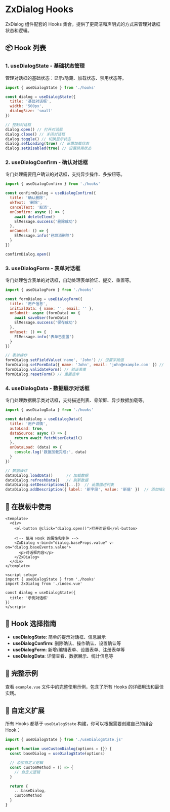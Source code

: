 # ZxDialog Hooks

ZxDialog 组件配套的 Hooks 集合，提供了更简洁和声明式的方式来管理对话框状态和逻辑。

## 📦 Hook 列表

### 1. useDialogState - 基础状态管理

管理对话框的基础状态：显示/隐藏、加载状态、禁用状态等。

```javascript
import { useDialogState } from './hooks'

const dialog = useDialogState({
  title: '基础对话框',
  width: '500px',
  dialogSize: 'small'
})

// 控制对话框
dialog.open() // 打开对话框
dialog.close() // 关闭对话框
dialog.toggle() // 切换显示状态
dialog.setLoading(true) // 设置加载状态
dialog.setDisabled(true) // 设置禁用状态
```

### 2. useDialogConfirm - 确认对话框

专门处理需要用户确认的对话框，支持异步操作、多按钮等。

```javascript
import { useDialogConfirm } from './hooks'

const confirmDialog = useDialogConfirm({
  title: '确认删除',
  okText: '删除',
  cancelText: '取消',
  onConfirm: async () => {
    await deleteItem()
    ElMessage.success('删除成功')
  },
  onCancel: () => {
    ElMessage.info('已取消删除')
  }
})

confirmDialog.open()
```

### 3. useDialogForm - 表单对话框

专门处理包含表单的对话框，自动处理表单验证、提交、重置等。

```javascript
import { useDialogForm } from './hooks'

const formDialog = useDialogForm({
  title: '用户信息',
  initialData: { name: '', email: '' },
  onSubmit: async (formData) => {
    await saveUser(formData)
    ElMessage.success('保存成功')
  },
  onReset: () => {
    ElMessage.info('表单已重置')
  }
})

// 表单操作
formDialog.setFieldValue('name', 'John') // 设置字段值
formDialog.setFormData({ name: 'John', email: 'john@example.com' }) // 设置整个表单
formDialog.validateForm() // 验证表单
formDialog.resetForm() // 重置表单
```

### 4. useDialogData - 数据展示对话框

专门处理数据展示类对话框，支持描述列表、骨架屏、异步数据加载等。

```javascript
import { useDialogData } from './hooks'

const dataDialog = useDialogData({
  title: '用户详情',
  autoLoad: true,
  dataSource: async () => {
    return await fetchUserDetail()
  },
  onDataLoad: (data) => {
    console.log('数据加载完成:', data)
  }
})

// 数据操作
dataDialog.loadData()      // 加载数据
dataDialog.refreshData()   // 刷新数据
dataDialog.setDescriptions([...])  // 设置描述列表
dataDialog.addDescription({ label: '新字段', value: '新值' })  // 添加描述项
```

## 🚀 在模板中使用

```vue
<template>
  <div>
    <el-button @click="dialog.open()">打开对话框</el-button>

    <!-- 使用 Hook 的属性和事件 -->
    <ZxDialog v-bind="dialog.baseProps.value" v-on="dialog.baseEvents.value">
      <p>对话框内容</p>
    </ZxDialog>
  </div>
</template>

<script setup>
import { useDialogState } from './hooks'
import ZxDialog from './index.vue'

const dialog = useDialogState({
  title: '示例对话框'
})
</script>
```

## 🎯 Hook 选择指南

- **useDialogState**: 简单的提示对话框、信息展示
- **useDialogConfirm**: 删除确认、操作确认、设置确认等
- **useDialogForm**: 新增/编辑表单、设置表单、注册表单等
- **useDialogData**: 详情查看、数据展示、统计信息等

## 📖 完整示例

查看 `example.vue` 文件中的完整使用示例，包含了所有 Hooks 的详细用法和最佳实践。

## 🔧 自定义扩展

所有 Hooks 都基于 `useDialogState` 构建，你可以根据需要创建自己的组合 Hook：

```javascript
import { useDialogState } from './useDialogState.js'

export function useCustomDialog(options = {}) {
  const baseDialog = useDialogState(options)

  // 添加自定义逻辑
  const customMethod = () => {
    // 自定义逻辑
  }

  return {
    ...baseDialog,
    customMethod
  }
}
```
